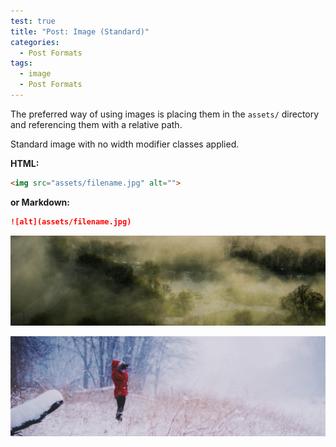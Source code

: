 ```yaml
---
test: true
title: "Post: Image (Standard)"
categories:
  - Post Formats
tags:
  - image
  - Post Formats
---
```


The preferred way of using images is placing them in the `assets/` directory
and referencing them with a relative path.

Standard image with no width modifier classes applied.

**HTML:**

```html
<img src="assets/filename.jpg" alt="">
```

**or Markdown:**

```markdown
![alt](assets/filename.jpg)
```

![Unsplash image 9](assets/unsplash-image-9.jpg)

![Unsplash image 10](assets/unsplash-image-10.jpg)
